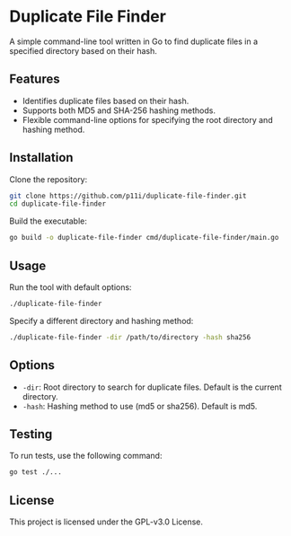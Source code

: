 # Duplicate File Finder

A simple command-line tool written in Go to find duplicate files in a specified directory based on their hash.

## Features

- Identifies duplicate files based on their hash.
- Supports both MD5 and SHA-256 hashing methods.
- Flexible command-line options for specifying the root directory and hashing method.

## Installation

Clone the repository:
```bash
git clone https://github.com/p11i/duplicate-file-finder.git
cd duplicate-file-finder
```

Build the executable:
```bash
go build -o duplicate-file-finder cmd/duplicate-file-finder/main.go
```
## Usage
Run the tool with default options:
```bash
./duplicate-file-finder
```

Specify a different directory and hashing method:
```bash
./duplicate-file-finder -dir /path/to/directory -hash sha256
```

## Options
- `-dir`: Root directory to search for duplicate files. Default is the current directory.
- `-hash`: Hashing method to use (md5 or sha256). Default is md5.

## Testing
To run tests, use the following command:
```bash
go test ./...
```

## License
This project is licensed under the GPL-v3.0 License.
